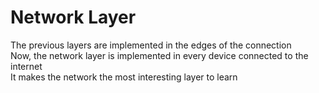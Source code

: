 # Network Layer

The previous layers are implemented in the edges of the connection  
Now, the network layer is implemented in every device connected to the internet  
It makes the network the most interesting layer to learn


